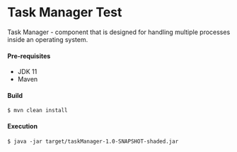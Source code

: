 # Task Manager Test

Task Manager - component that is designed for handling multiple processes inside an operating system.

#### Pre-requisites

* JDK 11
* Maven

#### Build

```
$ mvn clean install
``` 

#### Execution

```
$ java -jar target/taskManager-1.0-SNAPSHOT-shaded.jar
``` 
